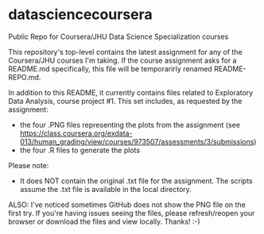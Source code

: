 # datasciencecoursera
Public Repo for Coursera/JHU Data Science Specialization courses

This repository's top-level contains the latest assignment for any of the Coursera/JHU courses I'm taking. If the course assignment asks for a README.md specifically, this file will be temporarirly renamed README-REPO.md.

In addition to this README, it currently contains files related to Exploratory Data Analysis, course project #1. This set includes, as requested by the assignment:
- the four .PNG files representing the plots from the assignment (see https://class.coursera.org/exdata-013/human_grading/view/courses/973507/assessments/3/submissions)
- the four .R files to generate the plots

Please note:
- It does NOT contain the original .txt file for the assignment. The scripts assume the .txt file is available in the local directory.

ALSO: I've noticed sometimes GitHub does not show the PNG file on the first try. If you're having issues seeing the files, please refresh/reopen your browser or download the files and view locally. Thanks! :-)
